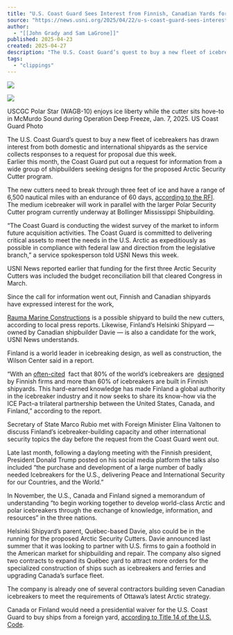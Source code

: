 ```yaml
---
title: "U.S. Coast Guard Sees Interest from Finnish, Canadian Yards for Arctic Security Cutter"
source: "https://news.usni.org/2025/04/22/u-s-coast-guard-sees-interest-from-finnish-canadian-yards-for-arctic-security-cutter"
author:
  - "[[John Grady and Sam LaGrone]]"
published: 2025-04-23
created: 2025-04-27
description: "The U.S. Coast Guard’s quest to buy a new fleet of icebreakers has drawn interest from both domestic and international shipyards as the service collects responses to a request for proposal due this week. Earlier this month, the Coast Guard put out a request for information from a wide group of shipbuilders seeking designs for the proposed Arctic Security Cutter program. The new cutters need to break through three feet of ice and have a range of 6,500 nautical miles with an endurance of 60 days, according to the RFI. The medium icebreaker will work in parallel with the larger"
tags:
  - "clippings"
---
```

[![](https://news.usni.org/wp-content/uploads/2016/02/usni_logo.png)](https://news.usni.org/)

![](https://news.usni.org/wp-content/uploads/2025/04/8841940-scaled.jpg)

USCGC Polar Star (WAGB-10) enjoys ice liberty while the cutter sits hove-to in McMurdo Sound during Operation Deep Freeze, Jan. 7, 2025. US Coast Guard Photo

The U.S. Coast Guard’s quest to buy a new fleet of icebreakers has drawn interest from both domestic and international shipyards as the service collects responses to a request for proposal due this week.  
Earlier this month, the Coast Guard put out a request for information from a wide group of shipbuilders seeking designs for the proposed Arctic Security Cutter program.

The new cutters need to break through three feet of ice and have a range of 6,500 nautical miles with an endurance of 60 days, [according to the RFI](https://news.usni.org/2025/04/16/coast-guard-asking-u-s-foreign-yards-for-arctic-security-cutter-pitches). The medium icebreaker will work in parallel with the larger Polar Security Cutter program currently underway at Bollinger Mississippi Shipbuilding.

“The Coast Guard is conducting the widest survey of the market to inform future acquisition activities. The Coast Guard is committed to delivering critical assets to meet the needs in the U.S. Arctic as expeditiously as possible in compliance with federal law and direction from the legislative branch,” a service spokesperson told USNI News this week.

USNI News reported earlier that funding for the first three Arctic Security Cutters was included the budget reconciliation bill that cleared Congress in March.

Since the call for information went out, Finnish and Canadian shipyards have expressed interest for the work,

[Rauma Marine Constructions](https://yle.fi/a/74-20156974) is a possible shipyard to build the new cutters, according to local press reports. Likewise, Finland’s Helsinki Shipyard — owned by Canadian shipbuilder Davie — is also a candidate for the work, USNI News understands.

Finland is a world leader in icebreaking design, as well as construction, the Wilson Center said in a report.

“With an [often-cited](https://valtioneuvosto.fi/-/1410877/jaanmurtaja-aloite-on-suomelle-merkittava-teollisuuspoliittinen-mahdollisuus?languageId=en_US)  fact that 80% of the world’s icebreakers are  [designed](https://valtioneuvosto.fi/-/1410877/jaanmurtaja-aloite-on-suomelle-merkittava-teollisuuspoliittinen-mahdollisuus?languageId=en_US) by Finnish firms and more than 60% of icebreakers are built in Finnish shipyards. This hard-earned knowledge has made Finland a global authority in the icebreaker industry and it now seeks to share its know-how via the ICE Pact–a trilateral partnership between the United States, Canada, and Finland,” according to the report.

Secretary of State Marco Rubio met with Foreign Minister Elina Valtonen to discuss Finland’s icebreaker-building capacity and other international security topics the day before the request from the Coast Guard went out.

Late last month, following a daylong meeting with the Finnish president, President Donald Trump posted on his social media platform the talks also included “the purchase and development of a large number of badly needed Icebreakers for the U.S., delivering Peace and International Security for our Countries, and the World.”

In November, the U.S., Canada and Finland signed a memorandum of understanding “to begin working together to develop world-class Arctic and polar icebreakers through the exchange of knowledge, information, and resources” in the three nations.

Helsinki Shipyard’s parent, Québec-based Davie, also could be in the running for the proposed Arctic Security Cutters. Davie announced last summer that it was looking to partner with U.S. firms to gain a foothold in the American market for shipbuilding and repair. The company also signed two contracts to expand its Québec yard to attract more orders for the specialized construction of ships such as icebreakers and ferries and upgrading Canada’s surface fleet.

The company is already one of several contractors building seven Canadian icebreakers to meet the requirements of Ottawa’s latest Arctic strategy.

Canada or Finland would need a presidential waiver for the U.S. Coast Guard to buy ships from a foreign yard, [according to Title 14 of the U.S. Code](https://uscode.house.gov/view.xhtml?req=granuleid:USC-prelim-title14-section1151&num=0&edition=prelim).